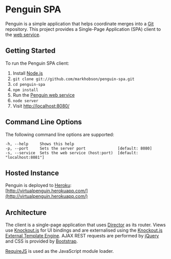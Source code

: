 Penguin SPA
===========

Penguin is a simple application that helps coordinate merges into a [Git](http://git-scm.com/) repository.  This project
provides a Single-Page Application (SPA) client to the [web service](https://github.com/markhobson/penguin).

Getting Started
---------------

To run the Penguin SPA client:

1. Install [Node.js](http://nodejs.org/)
2. `git clone git://github.com/markhobson/penguin-spa.git`
3. `cd penguin-spa`
4. `npm install`
5. Run the [Penguin web service](https://github.com/markhobson/penguin) 
6. `node server`
7. Visit [http://localhost:8080/](http://localhost:8080/)

Command Line Options
--------------------

The following command line options are supported:

	-h, --help     Shows this help
	-p, --port     Sets the server port              [default: 8080]
	-s, --service  Sets the web service (host:port)  [default: "localhost:8081"]

Hosted Instance
---------------

Penguin is deployed to [Heroku](http://www.heroku.com/):  
[http://virtualpenguin.herokuapp.com/](http://virtualpenguin.herokuapp.com/)

Architecture
------------

The client is a single-page application that uses [Director](https://github.com/flatiron/director) as its router.  Views
use [Knockout.js](http://knockoutjs.com/) for UI bindings and are externalised using the
[Knockout.js External Template Engine](https://github.com/ifandelse/Knockout.js-External-Template-Engine).  AJAX REST
requests are performed by [jQuery](http://jquery.com/) and CSS is provided by
[Bootstrap](http://twitter.github.com/bootstrap/).

[RequireJS](http://requirejs.org/) is used as the JavaScript module loader.